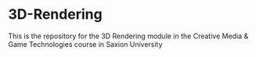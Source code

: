 # 3D-Rendering
This is the repository for the 3D Rendering module in the Creative Media &amp; Game Technologies course in Saxion University
